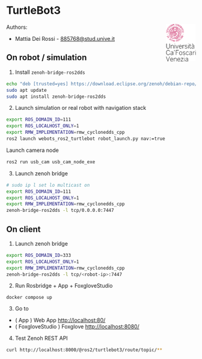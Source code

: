 # TurtleBot3

<a>
    <img src="doc/img/unive.png" alt="logo" title="CaFoscari" align="right" height="100" />
</a>

Authors: 
- Mattia Dei Rossi - [885768@stud.unive.it](885768@stud.unive.it)

## On robot / simulation
1. Install `zenoh-bridge-ros2dds`
```bash
echo "deb [trusted=yes] https://download.eclipse.org/zenoh/debian-repo/ /" | sudo tee -a /etc/apt/sources.list > /dev/null
sudo apt update
sudo apt install zenoh-bridge-ros2dds
```
2. Launch simulation or real robot with navigation stack
```bash
export ROS_DOMAIN_ID=111
export ROS_LOCALHOST_ONLY=1
export RMW_IMPLEMENTATION=rmw_cyclonedds_cpp
ros2 launch webots_ros2_turtlebot robot_launch.py nav:=true
```
Launch camera node
```bash
ros2 run usb_cam usb_cam_node_exe
```
3. Launch zenoh bridge
```bash
# sudo ip l set lo multicast on
export ROS_DOMAIN_ID=111
export ROS_LOCALHOST_ONLY=1
export RMW_IMPLEMENTATION=rmw_cyclonedds_cpp
zenoh-bridge-ros2dds -l tcp/0.0.0.0:7447
```

## On client
1. Launch zenoh bridge
```bash
export ROS_DOMAIN_ID=333
export ROS_LOCALHOST_ONLY=1
export RMW_IMPLEMENTATION=rmw_cyclonedds_cpp
zenoh-bridge-ros2dds -l tcp/<robot-ip>:7447
```

2. Run Rosbridge + App + FoxgloveStudio
```
docker compose up
```
3. Go to
- ( App ) Web App [http://localhost:80/](http://localhost:80/)
- ( FoxgloveStudio ) Foxglove [http://localhost:8080/](http://localhost:8080/)

4. Test Zenoh REST API
```bash
curl http://localhost:8000/@ros2/turtlebot3/route/topic/**
```